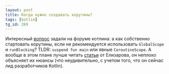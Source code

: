 ```yaml
---
layout: post
title: Когда нужно создавать корутины?
tags: [kotlin]
tg_id: 269
---
```

Интересный [вопрос](https://discuss.kotlinlang.org/t/globalscope-and-runblocking-should-not-be-used-so-how-do-you-start-a-coroutine/24004) задали на форуме котлина: а как собственно стартовать корутины, если не рекомендуется использовать `GlobalScope` и `runBlocking`? TLDR: `suspend fun main` или явные `CoroutineScope`. А вообще в этом плане лучше читать [статьи](https://elizarov.medium.com/explicit-concurrency-67a8e8fd9b25) от Елизарова, он неплохо объясняет их нюансы (что неудивительно, с учетом того, что он сейчас лид разработчиков Kotlin).

